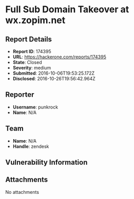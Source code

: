 # Full Sub Domain Takeover at wx.zopim.net

## Report Details
- **Report ID**: 174395
- **URL**: https://hackerone.com/reports/174395
- **State**: Closed
- **Severity**: medium
- **Submitted**: 2016-10-06T19:53:25.172Z
- **Disclosed**: 2016-10-26T19:56:42.964Z

## Reporter
- **Username**: punkrock
- **Name**: N/A

## Team
- **Name**: N/A
- **Handle**: zendesk

## Vulnerability Information


## Attachments
No attachments
